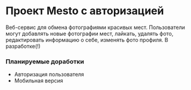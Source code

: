 # Проект Mesto с авторизацией
Веб-сервис для обмена фотографиями красивых мест. Пользователи могут добавлять новые фотографии мест, лайкать, удалять фото, редактировать информацию о себе, изменять фото профиля.
В разработке(!)


### Планируемые доработки
* Авторизация пользователя
* Мобильная версия


